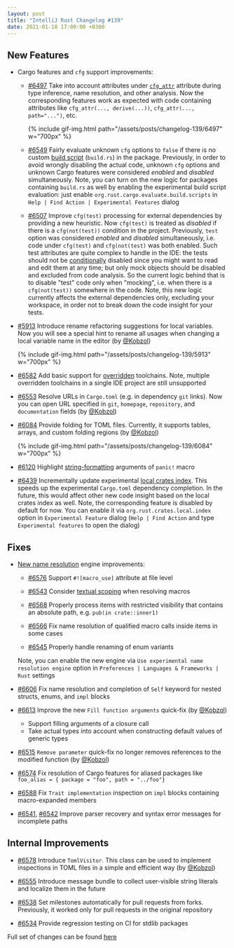 ```yaml
---
layout: post
title: "IntelliJ Rust Changelog #139"
date: 2021-01-18 17:00:00 +0300
---
```



## New Features

* Cargo features and `cfg` support improvements:
    * [#6497] Take into account attributes under [`cfg_attr`](https://doc.rust-lang.org/reference/conditional-compilation.html#the-cfg_attr-attribute) attribute
      during type inference, name resolution, and other analysis.
      Now the corresponding features work as expected with code containing attributes like `cfg_attr(..., derive(...))`, `cfg_attr(..., path="...")`, etc.

      {% include gif-img.html path="/assets/posts/changelog-139/6497" w="700px" %}

    * [#6549] Fairly evaluate unknown `cfg` options to `false` if there is no custom [build script](https://doc.rust-lang.org/cargo/reference/build-scripts.html) (`build.rs`) in the package.
      Previously, in order to avoid wrongly disabling the actual code, unknown `cfg` options and unknown Cargo features were considered _enabled_ and _disabled_ simultaneously.
      Note, you can turn on the new logic for packages containing `build.rs` as well by enabling the experimental build script evaluation:
      just enable `org.rust.cargo.evaluate.build.scripts` in `Help | Find Action | Experimental Features` dialog

    * [#6507] Improve `cfg(test)` processing for external dependencies by providing a new heuristic.
      Now `cfg(test)` is treated as _disabled_ if there is a `cfg(not(test))` condition in the project.
      Previously, `test` option was considered _enabled_ and _disabled_ simultaneously, i.e. code under `cfg(test)` and `cfg(not(test)` was both enabled.
      Such test attributes are quite complex to handle in the IDE: the tests should not be [conditionally](https://doc.rust-lang.org/reference/conditional-compilation.html) disabled since you might want to read and edit them at any time;
      but only mock objects should be disabled and excluded from code analysis.
      So the current logic behind that is to disable "test" code only when "mocking", i.e. when there is a `cfg(not(test))` somewhere in the code.
      Note, this new logic currently affects the external dependencies only, excluding your workspace, in order not to break down the code insight for your tests.

* [#5913] Introduce rename refactoring suggestions for local variables.
  Now you will see a special hint to rename all usages when changing a local variable name in the editor (by [@Kobzol])

  {% include gif-img.html path="/assets/posts/changelog-139/5913" w="700px" %}

* [#6582] Add basic support for [overridden](https://rust-lang.github.io/rustup/overrides.html) toolchains.
  Note, multiple overridden toolchains in a single IDE project are still unsupported

* [#6553] Resolve URLs in `Cargo.toml` (e.g. in dependency `git` links).
  Now you can open URL specified in `git`, `homepage`, `repository`, and `documentation` fields (by [@Kobzol])

* [#6084] Provide folding for TOML files. Currently, it supports tables, arrays, and custom folding regions (by [@Kobzol])

  {% include gif-img.html path="/assets/posts/changelog-139/6084" w="700px" %}

* [#6120] Highlight [string-formatting](https://doc.rust-lang.org/rust-by-example/hello/print/fmt.html) arguments of `panic!` macro

* [#6439] Incrementally update experimental [local crates index](https://github.com/intellij-rust/intellij-rust/pull/6390).
  This speeds up the experimental `Cargo.toml` dependency completion. In the future, this would affect other new code insight based on the local crates index as well.
  Note, the corresponding feature is disabled by default for now.
  You can enable it via `org.rust.crates.local.index` option in `Experimental Feature` dialog (`Help | Find Action` and type `Experimental features` to open the dialog)

## Fixes

* [New name resolution](https://github.com/intellij-rust/intellij-rust/issues/6217) engine improvements:
    * [#6576] Support `#![macro_use]` attribute at file level

    * [#6543] Consider [textual scoping](https://doc.rust-lang.org/reference/macros-by-example.html#textual-scope) when resolving macros

    * [#6568] Properly process items with restricted visibility that contains an absolute path, e.g. `pub(in crate::inner1)`

    * [#6566] Fix name resolution of qualified macro calls inside items in some cases

    * [#6545] Properly handle renaming of enum variants

  Note, you can enable the new engine via `Use experimental name resolution engine` option in `Preferences | Languages & Frameworks | Rust` settings

* [#6606] Fix name resolution and completion of `Self` keyword for nested structs, enums, and `impl` blocks

* [#6613] Improve the new `Fill function arguments` quick-fix (by [@Kobzol])
    * Support filling arguments of a closure call
    * Take actual types into account when constructing default values of generic types

* [#6515] `Remove parameter` quick-fix no longer removes references to the modified function (by [@Kobzol])

* [#6574] Fix resolution of Cargo features for aliased packages like `foo_alias = { package = "foo", path = "../foo"}`

* [#6588] Fix `Trait implementation` inspection on `impl` blocks containing macro-expanded members

* [#6541], [#6542] Improve parser recovery and syntax error messages for incomplete paths

## Internal Improvements

* [#6578] Introduce `TomlVisitor`. This class can be used to implement inspections in TOML files in a simple and efficient way (by [@Kobzol])

* [#6555] Introduce message bundle to collect user-visible string literals and localize them in the future

* [#6538] Set milestones automatically for pull requests from forks. Previously, it worked only for pull requests in the original repository

* [#6534] Provide regression testing on CI for stdlib packages

Full set of changes can be found [here](https://github.com/intellij-rust/intellij-rust/milestone/47?closed=1)

[@Kobzol]: https://github.com/Kobzol


[#5913]: https://github.com/intellij-rust/intellij-rust/pull/5913
[#6084]: https://github.com/intellij-rust/intellij-rust/pull/6084
[#6120]: https://github.com/intellij-rust/intellij-rust/pull/6120
[#6439]: https://github.com/intellij-rust/intellij-rust/pull/6439
[#6497]: https://github.com/intellij-rust/intellij-rust/pull/6497
[#6507]: https://github.com/intellij-rust/intellij-rust/pull/6507
[#6515]: https://github.com/intellij-rust/intellij-rust/pull/6515
[#6534]: https://github.com/intellij-rust/intellij-rust/pull/6534
[#6538]: https://github.com/intellij-rust/intellij-rust/pull/6538
[#6541]: https://github.com/intellij-rust/intellij-rust/pull/6541
[#6542]: https://github.com/intellij-rust/intellij-rust/pull/6542
[#6543]: https://github.com/intellij-rust/intellij-rust/pull/6543
[#6545]: https://github.com/intellij-rust/intellij-rust/pull/6545
[#6549]: https://github.com/intellij-rust/intellij-rust/pull/6549
[#6553]: https://github.com/intellij-rust/intellij-rust/pull/6553
[#6555]: https://github.com/intellij-rust/intellij-rust/pull/6555
[#6566]: https://github.com/intellij-rust/intellij-rust/pull/6566
[#6568]: https://github.com/intellij-rust/intellij-rust/pull/6568
[#6574]: https://github.com/intellij-rust/intellij-rust/pull/6574
[#6576]: https://github.com/intellij-rust/intellij-rust/pull/6576
[#6578]: https://github.com/intellij-rust/intellij-rust/pull/6578
[#6582]: https://github.com/intellij-rust/intellij-rust/pull/6582
[#6588]: https://github.com/intellij-rust/intellij-rust/pull/6588
[#6606]: https://github.com/intellij-rust/intellij-rust/pull/6606
[#6613]: https://github.com/intellij-rust/intellij-rust/pull/6613
